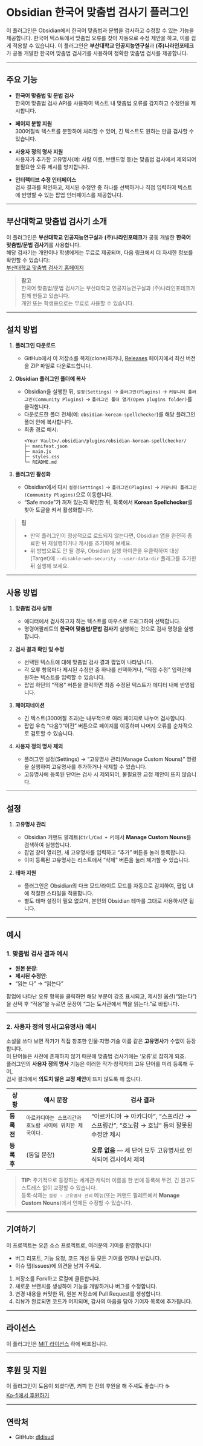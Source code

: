 # Obsidian 한국어 맞춤법 검사기 플러그인

이 플러그인은 Obsidian에서 한국어 맞춤법과 문법을 검사하고 수정할 수 있는 기능을 제공합니다. 한국어 텍스트에서 맞춤법 오류를 찾아 자동으로 수정 제안을 하고, 이를 쉽게 적용할 수 있습니다. 이 플러그인은 **부산대학교 인공지능연구실**과 **(주)나라인포테크**가 공동 개발한 한국어 맞춤법 검사기를 사용하여 정확한 맞춤법 검사를 제공합니다.

---

## 주요 기능

- **한국어 맞춤법 및 문법 검사**  
  한국어 맞춤법 검사 API를 사용하여 텍스트 내 맞춤법 오류를 감지하고 수정안을 제시합니다.

- **페이지 분할 지원**  
  300어절씩 텍스트를 분할하여 처리할 수 있어, 긴 텍스트도 원하는 만큼 검사할 수 있습니다.

- **사용자 정의 명사 지원**  
  사용자가 추가한 고유명사(예: 사람 이름, 브랜드명 등)는 맞춤법 검사에서 제외되어 불필요한 오류 제시를 방지합니다.

- **인터랙티브 수정 인터페이스**  
  검사 결과를 확인하고, 제시된 수정안 중 하나를 선택하거나 직접 입력하여 텍스트에 반영할 수 있는 팝업 인터페이스를 제공합니다.

---

## 부산대학교 맞춤법 검사기 소개

이 플러그인은 **부산대학교 인공지능연구실**과 **(주)나라인포테크**가 공동 개발한 **한국어 맞춤법/문법 검사기**를 사용합니다.  
해당 검사기는 개인이나 학생에게는 무료로 제공되며, 다음 링크에서 더 자세한 정보를 확인할 수 있습니다:  
[부산대학교 맞춤법 검사기 홈페이지](http://nara-speller.co.kr/speller/)

> **참고**  
> 한국어 맞춤법/문법 검사기는 부산대학교 인공지능연구실과 (주)나라인포테크가 함께 만들고 있습니다.  
> 개인 또는 학생용으로는 무료로 사용할 수 있습니다.

---

## 설치 방법

1. **플러그인 다운로드**  
   - GitHub에서 이 저장소를 복제(clone)하거나, [Releases](https://github.com/dldisud/obsidian-korean-spellchecker/releases) 페이지에서 최신 버전을 ZIP 파일로 다운로드합니다.

2. **Obsidian 플러그인 폴더에 복사**  
   - Obsidian을 실행한 뒤, `설정(Settings)` → `플러그인(Plugins)` → `커뮤니티 플러그인(Community Plugins)` → `플러그인 폴더 열기(Open plugins folder)`를 클릭합니다.  
   - 다운로드한 폴더 전체(예: `obsidian-korean-spellchecker`)를 해당 플러그인 폴더 안에 복사합니다.  
   - 최종 경로 예시:  
     ```
     <Your Vault>/.obsidian/plugins/obsidian-korean-spellchecker/
     ├─ manifest.json
     ├─ main.js
     ├─ styles.css
     └─ README.md
     ```

3. **플러그인 활성화**  
   - Obsidian에서 다시 `설정(Settings)` → `플러그인(Plugins)` → `커뮤니티 플러그인(Community Plugins)`으로 이동합니다.  
   - “Safe mode”가 꺼져 있는지 확인한 뒤, 목록에서 **Korean Spellchecker**를 찾아 토글을 켜서 활성화합니다.

> **팁**  
> - 만약 플러그인이 정상적으로 로드되지 않는다면, Obsidian 앱을 완전히 종료한 뒤 재실행하거나 캐시를 초기화해 보세요.  
> - 위 방법으로도 안 될 경우, Obsidian 실행 아이콘을 우클릭하여 대상(Target)에 `--disable-web-security --user-data-dir` 플래그를 추가한 뒤 실행해 보세요.

---

## 사용 방법

1. **맞춤법 검사 실행**  
   - 에디터에서 검사하고자 하는 텍스트를 마우스로 드래그하여 선택합니다.  
   - 명령어팔레트의 **한국어 맞춤법/문법 검사기** 실행하는 것으로 검사 명령을 실행합니다.

2. **검사 결과 확인 및 수정**  
   - 선택된 텍스트에 대해 맞춤법 검사 결과 팝업이 나타납니다.  
   - 각 오류 항목마다 제시된 수정안 중 하나를 선택하거나, “직접 수정” 입력란에 원하는 텍스트를 입력할 수 있습니다.  
   - 팝업 하단의 “적용” 버튼을 클릭하면 최종 수정된 텍스트가 에디터 내에 반영됩니다.

3. **페이지네이션**  
   - 긴 텍스트(300어절 초과)는 내부적으로 여러 페이지로 나누어 검사합니다.  
   - 팝업 우측 “다음”/“이전” 버튼으로 페이지를 이동하며 나머지 오류를 순차적으로 검토할 수 있습니다.

4. **사용자 정의 명사 제외**  
   - 플러그인 설정(Settings) → “고유명사 관리(Manage Custom Nouns)” 명령을 실행하여 고유명사를 추가하거나 삭제할 수 있습니다.  
   - 고유명사에 등록된 단어는 검사 시 제외되어, 불필요한 교정 제안이 뜨지 않습니다.

---

## 설정

1. **고유명사 관리**  
   - Obsidian 커맨드 팔레트(`Ctrl/Cmd + P`)에서 **Manage Custom Nouns**를 검색하여 실행합니다.  
   - 팝업 창이 열리면, 새 고유명사를 입력하고 “추가” 버튼을 눌러 등록합니다.  
   - 이미 등록된 고유명사는 리스트에서 “삭제” 버튼을 눌러 제거할 수 있습니다.

2. **테마 지원**  
   - 플러그인은 Obsidian의 다크 모드/라이트 모드를 자동으로 감지하여, 팝업 UI에 적절한 스타일을 적용합니다.  
   - 별도 테마 설정이 필요 없으며, 본인의 Obsidian 테마를 그대로 사용하시면 됩니다.

---

## 예시

### 1. 맞춤법 검사 결과 예시

- **원본 문장**:  
- **제시된 수정안**:  
- “읽는 다” → “읽는다”

팝업에 나타난 오류 항목을 클릭하면 해당 부분이 강조 표시되고, 제시된 옵션(“읽는다”)을 선택 후 “적용”을 누르면 문장이 “그는 도서관에서 책을 읽는다.”로 바뀝니다.

---

### 2. 사용자 정의 명사(고유명사) 예시

소설을 쓰다 보면 작가가 직접 창조한 인물·지명·기술 이름 같은 **고유명사**가 수없이 등장합니다.  
이 단어들은 사전에 존재하지 않기 때문에 맞춤법 검사기에는 ‘오류’로 잡히게 되죠.  
플러그인의 **사용자 정의 명사** 기능은 이러한 작가‧창작자의 고유 단어를 미리 등록해 두어,  
검사 결과에서 **의도치 않은 교정 제안**이 뜨지 않도록 해 줍니다.

| 상황 | 예시 문장 | 검사 결과 |
|------|-----------|-----------|
| **등록 전** | `아르카디아는 스프리간과 호노람 사이에 위치한 제국이다.` | “아르카디아 → 아카디아”, “스프리간 → 스프링간”, “호노람 → 호남” 등의 잘못된 수정안 제시 |
| **등록 후** | (동일 문장) | **오류 없음** — 세 단어 모두 고유명사로 인식되어 검사에서 제외 |

> **TIP**: 주기적으로 등장하는 세계관·캐릭터 이름을 한 번에 등록해 두면, 긴 원고도 스트레스 없이 교정할 수 있습니다.  
> 등록·삭제는 `설정 → 고유명사 관리` 메뉴(또는 커맨드 팔레트에서 **Manage Custom Nouns**)에서 언제든 수정할 수 있습니다.


---

## 기여하기

이 프로젝트는 오픈 소스 프로젝트로, 여러분의 기여를 환영합니다!  
- 버그 리포트, 기능 요청, 코드 개선 등 모든 기여를 언제나 반깁니다.  
- 이슈 탭(Issues)에 의견을 남겨 주세요.  

1. 저장소를 Fork하고 로컬에 클론합니다.  
2. 새로운 브랜치를 생성하여 기능을 개발하거나 버그를 수정합니다.  
3. 변경 내용을 커밋한 뒤, 원본 저장소에 Pull Request를 생성합니다.  
4. 리뷰가 완료되면 코드가 머지되며, 감사의 마음을 담아 기여자 목록에 추가됩니다.

---

## 라이선스

이 플러그인은 [MIT 라이선스](LICENSE) 하에 배포됩니다.

---

## 후원 및 지원

이 플러그인이 도움이 되셨다면, 커피 한 잔의 후원을 해 주셔도 좋습니다 ☕  
[Ko-fi에서 후원하기](https://ko-fi.com/dldisud)

---

## 연락처

- GitHub: [dldisud](https://github.com/dldisud)   

